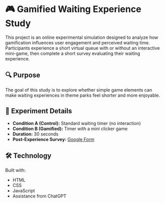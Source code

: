 # 🎮 Gamified Waiting Experience Study

This project is an online experimental simulation designed to analyze how gamification influences user engagement and perceived waiting time.  
Participants experience a short virtual queue with or without an interactive mini-game, then complete a short survey evaluating their waiting experience.

## 🔍 Purpose
The goal of this study is to explore whether simple game elements can make waiting experiences in theme parks feel shorter and more enjoyable.

## 🧠 Experiment Details
- **Condition A (Control):** Standard waiting timer (no interaction)  
- **Condition B (Gamified):** Timer with a mini clicker game  
- **Duration:** 30 seconds  
- **Post-Experience Survey:** [Google Form](https://forms.gle/GXLKQPJTBuvqJFsq7)

## 🛠️ Technology
Built with:
- HTML  
- CSS  
- JavaScript
-  Assistance from ChatGPT  
